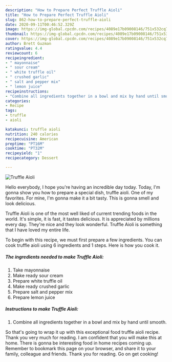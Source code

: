 ```yaml
---
description: "How to Prepare Perfect Truffle Aioli"
title: "How to Prepare Perfect Truffle Aioli"
slug: 862-how-to-prepare-perfect-truffle-aioli
date: 2020-09-11T00:46:52.329Z
image: https://img-global.cpcdn.com/recipes/4089e17b09008146/751x532cq70/truffle-aioli-recipe-main-photo.jpg
thumbnail: https://img-global.cpcdn.com/recipes/4089e17b09008146/751x532cq70/truffle-aioli-recipe-main-photo.jpg
cover: https://img-global.cpcdn.com/recipes/4089e17b09008146/751x532cq70/truffle-aioli-recipe-main-photo.jpg
author: Brett Guzman
ratingvalue: 4.4
reviewcount: 6
recipeingredient:
- " mayonnaise"
- " sour cream"
- " white truffle oil"
- " crushed garlic"
- " salt and pepper mix"
- " lemon juice"
recipeinstructions:
- "Combine all ingredients together in a bowl and mix by hand until smooth."
categories:
- Recipe
tags:
- truffle
- aioli

katakunci: truffle aioli 
nutrition: 240 calories
recipecuisine: American
preptime: "PT16M"
cooktime: "PT32M"
recipeyield: "1"
recipecategory: Dessert

---
```



![Truffle Aioli](https://img-global.cpcdn.com/recipes/4089e17b09008146/751x532cq70/truffle-aioli-recipe-main-photo.jpg)

Hello everybody, I hope you're having an incredible day today. Today, I'm gonna show you how to prepare a special dish, truffle aioli. One of my favorites. For mine, I'm gonna make it a bit tasty. This is gonna smell and look delicious.

Truffle Aioli is one of the most well liked of current trending foods in the world. It's simple, it is fast, it tastes delicious. It is appreciated by millions every day. They're nice and they look wonderful. Truffle Aioli is something that I have loved my entire life.




To begin with this recipe, we must first prepare a few ingredients. You can cook truffle aioli using 6 ingredients and 1 steps. Here is how you cook it.

<!--inarticleads1-->

##### The ingredients needed to make Truffle Aioli:

1. Take  mayonnaise
1. Make ready  sour cream
1. Prepare  white truffle oil
1. Make ready  crushed garlic
1. Prepare  salt and pepper mix
1. Prepare  lemon juice




<!--inarticleads2-->

##### Instructions to make Truffle Aioli:

1. Combine all ingredients together in a bowl and mix by hand until smooth.




So that's going to wrap it up with this exceptional food truffle aioli recipe. Thank you very much for reading. I am confident that you will make this at home. There is gonna be interesting food in home recipes coming up. Remember to bookmark this page on your browser, and share it to your family, colleague and friends. Thank you for reading. Go on get cooking!
